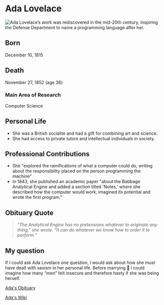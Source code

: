 # **Ada Lovelace**

![Ada Lovelace’s work was rediscovered in the mid-20th century, inspiring the
Defense Department to name a programming language after her.](/images/photos/people/ada.jpg)

## Born
December 10, 1815

## Death
November 27, 1852 (age 36)

### Main Area of Research
Computer Science

## Personal Life
* She was a British socialite and had a gift for combining art and
science.
* She had access to private tutors and intellectual individuals in society.

## Professional Contributions
* She "explored the ramifications of what a computer could do, writing about
the responsibility placed on the person programming the machine"
* In 1843, she published an academic paper "about the Babbage Analytical Engine
and added a section titled 'Notes,' where she described how the computer would
work, imagined its potential and wrote the first program."

## Obituary Quote
> _"The Analytical Engine has no pretensions whatever to originate any
thing,” she wrote. “It can do whatever we know how to order it to
perform.”_

## My question
If I could ask Ada Lovelace one question, I would ask about how she must have
dealt with sexism in her personal life. Before marrying :ring: I could imagine how
many “men” felt insecure and therefore hasty if she was being herself.

[Ada's Obituary](https://www.nytimes.com/interactive/2018/obituaries/overlooked-ada-lovelace.html)

[Ada's Wiki](https://en.wikipedia.org/wiki/Ada_Lovelace)
